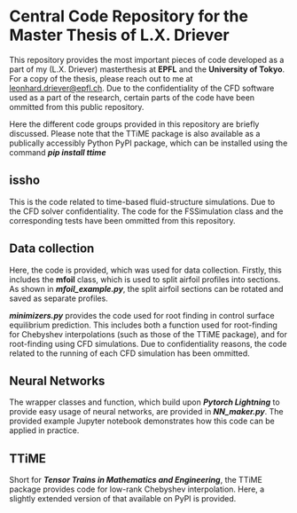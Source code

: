 <h1> Central Code Repository for the Master Thesis of L.X. Driever </h1>

This repository provides the most important pieces of code developed as a part of my (L.X. Driever) masterthesis at <b>EPFL</b> and the <b>University of Tokyo</b>. For a copy of the thesis, please reach out to me at leonhard.driever@epfl.ch. Due to the confidentiality of the CFD software used as a part of the research, certain parts of the code have been ommitted from this public repository.

Here the different code groups provided in this repository are briefly discussed. Please note that the TTiME package is also available as a publically accessibly Python PyPI package, which can be installed using the command <i><b>pip install ttime</b></i>

## issho

This is the code related to time-based fluid-structure simulations. Due to the CFD solver confidentiality. The code for the FSSimulation class and the corresponding tests have been ommitted from this repository.

## Data collection

Here, the code is provided, which was used for data collection. Firstly, this includes the <b>mfoil</b> class, which is used to split airfoil profiles into sections. As shown in <i><b>mfoil_example.py</b></i>, the split airfoil sections can be rotated and saved as separate profiles.

<i><b>minimizers.py</b></i> provides the code used for root finding in control surface equilibrium prediction. This includes both a function used for root-finding for Chebyshev interpolations (such as those of the TTiME package), and for root-finding using CFD simulations. Due to confidentiality reasons, the code related to the running of each CFD simulation has been ommitted.

## Neural Networks

The wrapper classes and function, which build upon <i><b>Pytorch Lightning</b></i> to provide easy usage of neural networks, are provided in <i><b>NN_maker.py</b></i>. The provided example Jupyter notebook demonstrates how this code can be applied in practice.

## TTiME

Short for <i><b>Tensor Trains in Mathematics and Engineering</b></i>, the TTiME package provides code for low-rank Chebyshev interpolation. Here, a slightly extended version of that available on PyPI is provided.